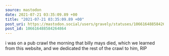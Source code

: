 ```yaml
---
source: mastodon
date: 2021-07-21 03:35:09.89 +00
title: "2021-07-21 03:35:09.89 +00"
post_uri: https://mastodon.social/users/gravely/statuses/106616488584264864
post_id: 106616488584264864
---
```

i was on a pub crawl the morning that billy mays died, which we learned from this website, and we dedicated the rest of the crawl to him, RIP


